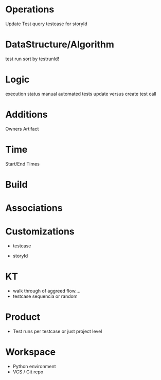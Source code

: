 # Operations
Update Test 
query testcase for storyId

# DataStructure/Algorithm
test run sort by testrunId!

# Logic 
execution status
manual automated tests
update versus create test call

# Additions
Owners
Artifact 

# Time
Start/End Times

# Build 

# Associations
# Customizations
- testcase
* storyId
 
# KT 
- walk through of aggreed flow....
- testcase sequencia or random
# Product
- Test runs per testcase or just project level

# Workspace
- Python environment
- VCS / Git repo 
